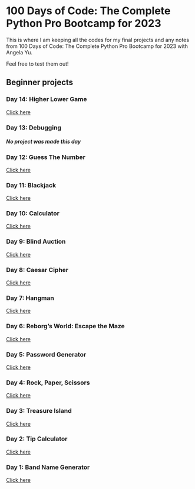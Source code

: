 # 100 Days of Code: The Complete Python Pro Bootcamp for 2023

This is where I am keeping all the codes for my final projects and any notes from 100 Days of Code: The Complete Python Pro Bootcamp for 2023 with Angela Yu.

Feel free to test them out!

## Beginner projects 

### Day 14: Higher Lower Game
[Click here](https://replit.com/@denisecancode/DeniseHigherLowerGame?v=1)

### Day 13: Debugging
##### No project was made this day

### Day 12: Guess The Number
[Click here](https://replit.com/@denisecancode/DeniseGuessTheNumber?v=1)

### Day 11: Blackjack
[Click here](https://replit.com/@denisecancode/DeniseBlackjack?v=1) 

### Day 10: Calculator 
[Click here](https://replit.com/@denisecancode/DeniseCalculator?v=1)

### Day 9: Blind Auction
[Click here](https://replit.com/@denisecancode/DeniseBlindAuction?v=1) 

### Day 8: Caesar Cipher
[Click here](https://replit.com/@denisecancode/DeniseCaesarCipher?v=1)

### Day 7: Hangman
[Click here](https://replit.com/@denisecancode/DeniseHangman?v=1)

### Day 6: Reborg’s World: Escape the Maze
[Click here](https://reeborg.ca/reeborg.html?lang=en&mode=python&menu=worlds%2Fmenus%2Freeborg_intro_en.json&name=Maze&url=worlds%2Ftutorial_en%2Fmaze1.json)

### Day 5: Password Generator
[Click here](https://replit.com/@denisecancode/DenisePasswordGenerator?v=1)

### Day 4: Rock, Paper, Scissors 
[Click here](https://replit.com/@denisecancode/DeniseRockPaperScissors?v=1)

### Day 3: Treasure Island

[Click here](https://replit.com/@denisecancode/DeniseTreasureIsland?v=1 )

### Day 2: Tip Calculator

[Click here](https://replit.com/@denisecancode/DeniseTipCalculator?v=1)

### Day 1: Band Name Generator

[Click here](https://replit.com/@denisecancode/DeniseBandNameGenerator?v=1)
